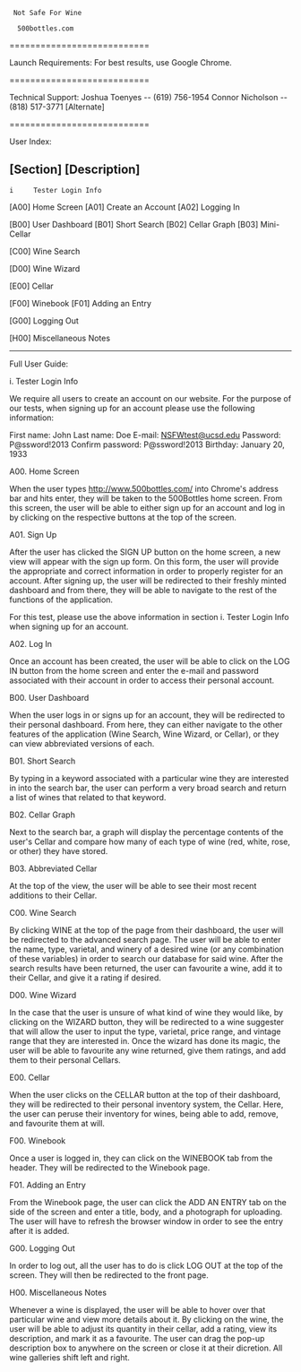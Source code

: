     Not Safe For Wine

      500bottles.com
===========================

Launch Requirements:
  For best results, use Google Chrome.

===========================

Technical Support:
  Joshua Toenyes -- (619) 756-1954
  Connor Nicholson -- (818) 517-3771 [Alternate]
  
===========================
  
User Index:

[Section]   [Description]
   ------------------
    i     Tester Login Info
    
  [A00]   Home Screen
  [A01]   Create an Account
  [A02]   Logging In
  
  [B00]   User Dashboard
  [B01]   Short Search
  [B02]   Cellar Graph
  [B03]   Mini-Cellar
  
  [C00]   Wine Search
  
  [D00]   Wine Wizard
  
  [E00]   Cellar
  
  [F00]   Winebook
  [F01]   Adding an Entry
  
  [G00]   Logging Out
  
  [H00]   Miscellaneous Notes
  
   ------------------
   
Full User Guide:

  i. Tester Login Info

We require all users to create an account on our
website. For the purpose of our tests, when signing up
for an account please use the following information:

First name: John
Last name: Doe
E-mail: NSFWtest@ucsd.edu
Password: P@ssword!2013
Confirm password: P@ssword!2013
Birthday: January 20, 1933


  A00. Home Screen

When the user types http://www.500bottles.com/ into Chrome's
address bar and hits enter, they will be taken to the 500Bottles
home screen. From this screen, the user will be able to either
sign up for an account and log in by clicking on the respective
buttons at the top of the screen.


  A01. Sign Up

After the user has clicked the SIGN UP button on the home screen, 
a new view will appear with the sign up form. On this form, the 
user will provide the appropriate and correct information in 
order to properly register for an account. After signing up,
the user will be redirected to their freshly minted dashboard 
and from there, they will be able to navigate to the rest of the 
functions of the application.

For this test, please use the above information in section
i. Tester Login Info when signing up for an account.


  A02. Log In

Once an account has been created, the user will be able to click
on the LOG IN button from the home screen and enter the e-mail 
and password associated with their account in order to access
their personal account.


  B00. User Dashboard

When the user logs in or signs up for an account, they will be 
redirected to their personal dashboard. From here, they can either
navigate to the other features of the application (Wine Search, Wine
Wizard, or Cellar), or they can view abbreviated versions of each.


  B01. Short Search

By typing in a keyword associated with a particular wine they are 
interested in into the search bar, the user can perform a very
broad search and return a list of wines that related to that keyword.


  B02. Cellar Graph

Next to the search bar, a graph will display the percentage contents of 
the user's Cellar and compare how many of each type of wine (red, white,
rose, or other) they have stored.


  B03. Abbreviated Cellar
  
At the top of the view, the user will be able to see their most recent 
additions to their Cellar.


  C00. Wine Search

By clicking WINE at the top of the page from their dashboard, the user 
will be redirected to the advanced search page. The user will be able
to enter the name, type, varietal, and winery of a desired wine (or 
any combination of these variables) in order to search our database
for said wine. After the search results have been returned, the user
can favourite a wine, add it to their Cellar, and give it a rating if
desired.


  D00. Wine Wizard
  
In the case that the user is unsure of what kind of wine they would like,
by clicking on the WIZARD button, they will be redirected to a wine suggester
that will allow the user to input the type, varietal, price range, and vintage
range that they are interested in. Once the wizard has done its magic, the 
user will be able to favourite any wine returned, give them ratings, and add
them to their personal Cellars.


  E00. Cellar
  
When the user clicks on the CELLAR button at the top of their dashboard, they
will be redirected to their personal inventory system, the Cellar. Here, the
user can peruse their inventory for wines, being able to add, remove, and favourite
them at will.


  F00. Winebook

Once a user is logged in, they can click on the WINEBOOK tab from the header.
They will be redirected to the Winebook page.


  F01. Adding an Entry
  
From the Winebook page, the user can click the ADD AN ENTRY tab on the side of the
screen and enter a title, body, and a photograph for uploading. The user will have to
refresh the browser window in order to see the entry after it is added.


  G00. Logging Out
  
In order to log out, all the user has to do is click LOG OUT at the top of the
screen. They will then be redirected to the front page.


  H00. Miscellaneous Notes
  
Whenever a wine is displayed, the user will be able to hover over that
particular wine and view more details about it. By clicking on the wine,
the user will be able to adjust its quantity in their cellar, add a rating,
view its description, and mark it as a favourite. The user can drag the
pop-up description box to anywhere on the screen or close it at their 
dicretion. All wine galleries shift left and right.
